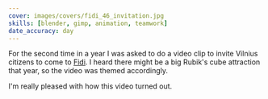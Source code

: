 ```yaml
---
cover: images/covers/fidi_46_invitation.jpg
skills: [blender, gimp, animation, teamwork]
date_accuracy: day
---
```


For the second time in a year I was asked to do a video clip to invite Vilnius citizens to come to [Fidi](http://www.fidi.lt). I heard there might be a big Rubik's cube attraction that year, so the video was themed accordingly.

I'm really pleased with how this video turned out.
